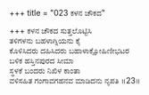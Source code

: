 +++
title = "023 ಕಳನ ಚೌಕದ"

+++
ಕಳನ ಚೌಕದ ಸುತ್ತಲೊಟ್ಟಿಸಿ  
ತಳಿಗಳನು ಬಹಳಾಗ್ನಿಯನು ಕೈ  
ಕೊಳಿಸಿದರು ದಹಿಸಿದರು ಬಹಾಳಾಕ್ಷೋಹಿಣೀಭಟರ   
ಬಳಿಕ ಹಸ್ತಿನಪುರದ ಸೀಮಾ  
ಸ್ಥಳಕೆ ಬಂದರು ನಿಖಿಳ ಕಾಂತಾ  
ವಳಿಸಹಿತ ಗಂಗಾವಗಹನವ ಮಾಡಿದನು ನೃಪತಿ      ॥23॥